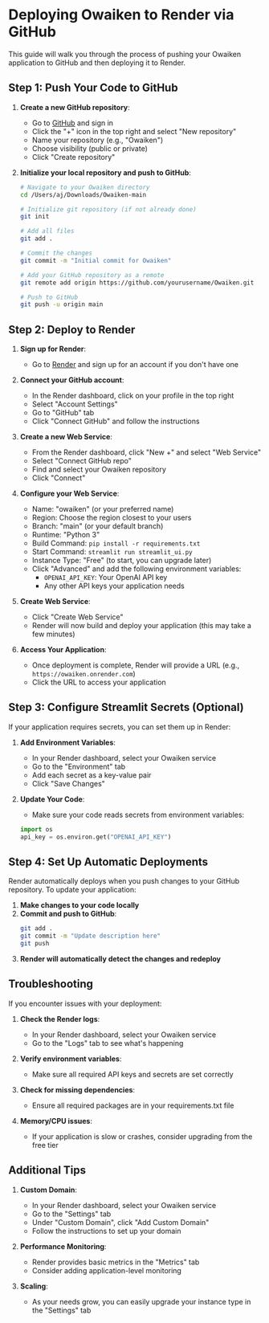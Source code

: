 # Deploying Owaiken to Render via GitHub

This guide will walk you through the process of pushing your Owaiken application to GitHub and then deploying it to Render.

## Step 1: Push Your Code to GitHub

1. **Create a new GitHub repository**:
   - Go to [GitHub](https://github.com) and sign in
   - Click the "+" icon in the top right and select "New repository"
   - Name your repository (e.g., "Owaiken")
   - Choose visibility (public or private)
   - Click "Create repository"

2. **Initialize your local repository and push to GitHub**:
   ```bash
   # Navigate to your Owaiken directory
   cd /Users/aj/Downloads/Owaiken-main

   # Initialize git repository (if not already done)
   git init

   # Add all files
   git add .

   # Commit the changes
   git commit -m "Initial commit for Owaiken"

   # Add your GitHub repository as a remote
   git remote add origin https://github.com/yourusername/Owaiken.git

   # Push to GitHub
   git push -u origin main
   ```

## Step 2: Deploy to Render

1. **Sign up for Render**:
   - Go to [Render](https://render.com) and sign up for an account if you don't have one

2. **Connect your GitHub account**:
   - In the Render dashboard, click on your profile in the top right
   - Select "Account Settings"
   - Go to "GitHub" tab
   - Click "Connect GitHub" and follow the instructions

3. **Create a new Web Service**:
   - From the Render dashboard, click "New +" and select "Web Service"
   - Select "Connect GitHub repo"
   - Find and select your Owaiken repository
   - Click "Connect"

4. **Configure your Web Service**:
   - Name: "owaiken" (or your preferred name)
   - Region: Choose the region closest to your users
   - Branch: "main" (or your default branch)
   - Runtime: "Python 3"
   - Build Command: `pip install -r requirements.txt`
   - Start Command: `streamlit run streamlit_ui.py`
   - Instance Type: "Free" (to start, you can upgrade later)
   - Click "Advanced" and add the following environment variables:
     - `OPENAI_API_KEY`: Your OpenAI API key
     - Any other API keys your application needs

5. **Create Web Service**:
   - Click "Create Web Service"
   - Render will now build and deploy your application (this may take a few minutes)

6. **Access Your Application**:
   - Once deployment is complete, Render will provide a URL (e.g., `https://owaiken.onrender.com`)
   - Click the URL to access your application

## Step 3: Configure Streamlit Secrets (Optional)

If your application requires secrets, you can set them up in Render:

1. **Add Environment Variables**:
   - In your Render dashboard, select your Owaiken service
   - Go to the "Environment" tab
   - Add each secret as a key-value pair
   - Click "Save Changes"

2. **Update Your Code**:
   - Make sure your code reads secrets from environment variables:
   ```python
   import os
   api_key = os.environ.get("OPENAI_API_KEY")
   ```

## Step 4: Set Up Automatic Deployments

Render automatically deploys when you push changes to your GitHub repository. To update your application:

1. **Make changes to your code locally**
2. **Commit and push to GitHub**:
   ```bash
   git add .
   git commit -m "Update description here"
   git push
   ```
3. **Render will automatically detect the changes and redeploy**

## Troubleshooting

If you encounter issues with your deployment:

1. **Check the Render logs**:
   - In your Render dashboard, select your Owaiken service
   - Go to the "Logs" tab to see what's happening

2. **Verify environment variables**:
   - Make sure all required API keys and secrets are set correctly

3. **Check for missing dependencies**:
   - Ensure all required packages are in your requirements.txt file

4. **Memory/CPU issues**:
   - If your application is slow or crashes, consider upgrading from the free tier

## Additional Tips

1. **Custom Domain**:
   - In your Render dashboard, select your Owaiken service
   - Go to the "Settings" tab
   - Under "Custom Domain", click "Add Custom Domain"
   - Follow the instructions to set up your domain

2. **Performance Monitoring**:
   - Render provides basic metrics in the "Metrics" tab
   - Consider adding application-level monitoring

3. **Scaling**:
   - As your needs grow, you can easily upgrade your instance type in the "Settings" tab
